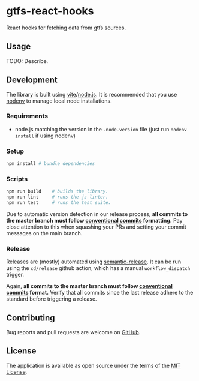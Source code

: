 # gtfs-react-hooks

React hooks for fetching data from gtfs sources.

## Usage

TODO: Describe.

## Development

The library is built using [vite][vite]/[node.js][nodejs]. It is recommended that you use
[nodenv][nodenv] to manage local node installations.

### Requirements

- node.js matching the version in the `.node-version` file (just run `nodenv install` if using nodenv)

### Setup

```sh
npm install # bundle dependencies
```

### Scripts

```sh
npm run build    # builds the library.
npm run lint     # runs the js linter.
npm run test     # runs the test suite.
```

Due to automatic version detection in our release process, **all commits to the master branch must follow
[conventional commits][conventional-commits] formatting.** Pay close attention to this when squashing your PRs and
setting your commit messages on the main branch.

### Release

Releases are (mostly) automated using [semantic-release][semantic-release]. It can be run using the `cd/release` github
action, which has a manual `workflow_dispatch` trigger.

Again, **all commits to the master branch must follow [conventional commits][conventional-commits] format.** Verify
that all commits since the last release adhere to the standard before triggering a release.

## Contributing

Bug reports and pull requests are welcome on [GitHub][github].

## License

The application is available as open source under the terms of the [MIT License](license).

[conventional-commits]: https://www.conventionalcommits.org/en/v1.0.0/#summary
[github]: https://github.com/umts/gtfs-react-hooks
[license]: https://opensource.org/licenses/MIT
[nodejs]: https://nodejs.org
[nodenv]: https://github.com/nodenv/nodenv
[npm]: https://www.npmjs.com
[semantic-release]: https://github.com/semantic-release/semantic-release
[vite]: https://vitejs.dev

